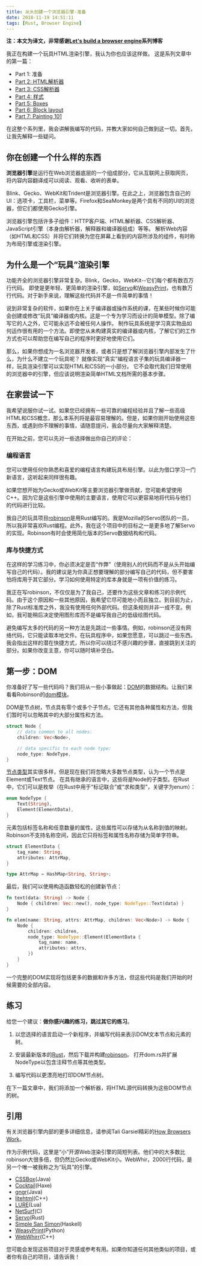 ```yaml
---
title: 从头创建一个浏览器引擎-准备
date: 2018-11-19 14:51:11
tags: [Rust, Browser Engine]
---
```


**注：本文为译文，非常感谢[Let's build a browser engine](https://limpet.net/mbrubeck/2014/08/08/toy-layout-engine-1.html)系列博客**


我正在构建一个玩具HTML渲染引擎，我认为你也应该这样做。
这是系列文章中的第一篇：

- Part 1: 准备
- [Part 2: HTML解析器](https://limpet.net/mbrubeck/2014/08/11/toy-layout-engine-2.html)
- [Part 3: CSS解析器](https://limpet.net/mbrubeck/2014/08/13/toy-layout-engine-3-css.html)
- [Part 4: 样式](https://limpet.net/mbrubeck/2014/08/23/toy-layout-engine-4-style.html)
- [Part 5: Boxes](https://limpet.net/mbrubeck/2014/09/08/toy-layout-engine-5-boxes.html)
- [Part 6: Block layout](https://limpet.net/mbrubeck/2014/09/17/toy-layout-engine-6-block.html)
- [Part 7: Painting 101](https://limpet.net/mbrubeck/2014/11/05/toy-layout-engine-7-painting.html)

在这整个系列里，我会讲解我编写的代码，并教大家如何自己做到这一切。首先，让我先解释一些疑问。


## 你在创建一个什么样的东西

**浏览器引擎**是运行在Web浏览器底层的一个组成部分，它从互联网上获取网页，将内容内容翻译成可以阅读、观看、收听的表单。

Blink、Gecko、WebKit和Trident是浏览器引擎。在此之上，浏览器包含自己的UI：选项卡，工具栏，菜单等。Firefox和SeaMonkey是两个具有不同的UI的浏览器，但它们都使用Gecko引擎。

浏览器引擎包括许多子组件：HTTP客户端、HTML解析器、CSS解析器、JavaScript引擎（本身由解析器，解释器和编译器组成）等等。 解析Web内容（如HTML和CSS）并将它们转换为您在屏幕上看到的内容所涉及的组件，有时称为布局引擎或渲染引擎。

## 为什么是一个“玩具”渲染引擎
功能齐全的浏览器引擎非常复杂。Blink，Gecko，WebKit--它们每个都有数百万行代码。
即使是更年轻、更简单的渲染引擎，如[Servo](https://github.com/servo/servo/)和[WeasyPrint](https://weasyprint.org/)，也有数万行代码。对于新手来说，理解这些代码并不是一件简单的事情！

说到非常复杂的软件，如果你在上关于编译器或操作系统的课，在某些时候你可能会创建或修改“玩具”编译器或内核。这是一个专为学习而设计的简单模型。除了编写它的人之外，它可能永远不会被任何人操作。
制作玩具系统是学习真实物品如何运作很有用的一个方法。即使您从未构建真实的编译器或内核，了解它们的工作方式也可以帮助您在编写自己的程序时更好地使用它们。

那么，如果你想成为一名浏览器开发者，或者只是想了解浏览器引擎内部发生了什么，为什么不建立一个玩具呢？
就像实现“真实”编程语言子集的玩具编译器一样，玩具渲染引擎可以实现HTML和CSS的一小部分。
它不会取代我们日常使用的浏览器中的引擎，但应该说明渲染简单HTML文档所需的基本步骤。

## 在家尝试一下
我希望说服你试一试。如果您已经拥有一些可靠的编程经验并且了解一些高级HTML和CSS概念，那么本系列将是最容易理解的。但是，如果你刚开始使用这些东西，或遇到你不理解的事情，请随意提问，我会尽量向大家解释清楚。

在开始之前，您可以先对一些选择做出你自己的评论：

### 编程语言
您可以使用任何你熟悉和喜爱的编程语言构建玩具布局引擎。以此为借口学习一门新语言，这听起来同样很有趣。

如果您想开始为Gecko或WebKit等主要浏览器引擎做贡献，您可能希望使用C++。因为它是这些引擎中使用的主要语言，使用它可以更容易地将代码与他们的代码进行比较。

我自己的玩具项目[robinson](https://github.com/mbrubeck/robinson)是用Rust编写的。我是Mozilla的Servo团队的一员，所以我非常喜欢Rust编程。此外，我在这个项目中的目标之一是更多地了解Servo的实现。Robinson有时会使用简化版本的Servo数据结构和代码。

### 库与快捷方式
在这样的学习练习中，你必须决定是否“作弊”（使用别人的代码而不是从头开始编写自己的代码）。我的建议是为你真正想要理解的部分编写自己的代码，但不要害怕将库用于其它部分。学习如何使用特定的库本身就是一项有价值的练习。

我正在写robinson，不仅仅是为了我自己，还要作为这些文章和练习的示例代码。由于这个原因和一些其他原因，我希望它尽可能地小而且独立。到目前为止，除了Rust标准库之外，我没有使用任何外部代码。但这条规则并非一成不变。例如，我可能稍后决定使用图形库而不是编写我自己的低级绘图代码。

避免编写太多的代码的另一种方法是先跳过一些事情。例如，robinson还没有网络代码，它只能读取本地文件。在玩具程序中，如果您愿意，可以跳过一些东西。我会指出这样的潜在快捷方式，所以你可以绕过不感兴趣的步骤，直接跳到关注的部分。如果你改变主意，你可以随时填补空白。

## 第一步：DOM
你准备好了写一些代码吗？我们将从一些小事做起：[DOM](http://dom.spec.whatwg.org/)的数据结构。让我们来看看Robinson的[dom模块](https://github.com/mbrubeck/robinson/blob/master/src/dom.rs)。

DOM是节点树，节点具有零个或多个子节点。它还有其他各种属性和方法，但我们暂时可以忽略其中的大部分属性和方法。

``` rust
struct Node {
    // data common to all nodes:
    children: Vec<Node>,

    // data specific to each node type:
    node_type: NodeType,
}
```

[节点类型](http://dom.spec.whatwg.org/#dom-node-nodetype)其实很多样，但是现在我们将忽略大多数节点类型，认为一个节点是Element或Text节点。
在具有继承的语言中，这些将是Node的子类型。在Rust中，它们可以是枚举（在Rust中用于“标记联合”或“求和类型”，关键字为enum）：

``` rust
enum NodeType {
    Text(String),
    Element(ElementData),
}
```

元素包括标签名称和任意数量的属性，这些属性可以存储为从名称到值的映射。Robinson不支持名称空间，因此它只将标签和属性名称存储为简单字符串。

``` rust
struct ElementData {
    tag_name: String,
    attributes: AttrMap,
}

type AttrMap = HashMap<String, String>;
```

最后，我们可以使用构造函数轻松的创建新节点：

``` rust
fn text(data: String) -> Node {
    Node { children: Vec::new(), node_type: NodeType::Text(data) }
}

fn elem(name: String, attrs: AttrMap, children: Vec<Node>) -> Node {
    Node {
        children: children,
        node_type: NodeType::Element(ElementData {
            tag_name: name,
            attributes: attrs,
        })
    }
}
```

一个完整的DOM实现将包括更多的数据和许多方法，但这些代码是我们开始的时候需要的全部内容。

## 练习
给您一个建议：**做你感兴趣的练习，跳过其它的练习**。

1. 以您选择的语言启动一个新程序，并编写代码来表示DOM文本节点和元素的树。

2. 安装最新版本的[Rust](https://www.rust-lang.org)，然后下载并构建[robinson](https://github.com/mbrubeck/robinson)。
   打开dom.rs并扩展NodeType以包含注释节点等其他类型。

3. 编写代码以更漂亮地打印DOM节点树。

在下一篇文章中，我们将添加一个解析器，将HTML源代码转换为这些DOM节点的树。

## 引用
有关浏览器引擎内部的更多详细信息，请参阅Tali Garsiel精彩的[How Browsers Work](https://www.html5rocks.com/en/tutorials/internals/howbrowserswork/)。

作为示例代码，这里是“小”开源Web渲染引擎的简短列表。他们中的大多数比robinson大很多倍，但仍然比Gecko或WebKit小。WebWhir，2000行代码，是另一个唯一被我称之为“玩具”的引擎。

- [CSSBox](https://github.com/philborlin/CSSBox)(Java)
- [Cocktail](https://github.com/silexlabs/Cocktail)(Haxe)
- [gngr](https://gngr.info/)(Java)
- [litehtml](https://github.com/tordex/litehtml)(C++)
- [LURE](https://github.com/admin36/LURE)(Lua)
- [NetSurf](http://www.netsurf-browser.org/)(C)
- [Servo](https://github.com/servo/servo/)(Rust)
- [Simple San Simon](http://hsbrowser.wordpress.com/3s-functional-web-browser/)(Haskell)
- [WeasyPrint](https://github.com/Kozea/WeasyPrint)(Python)
- [WebWhirr](https://github.com/reesmichael1/WebWhirr)(C++)

您可能会发现这些项目对于灵感或参考有用。如果你知道任何其他类似的项目，或者你有自己的项目，请告诉我！
